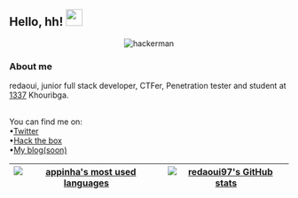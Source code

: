 <!-- header -->
## Hello, hh! <img src="https://raw.githubusercontent.com/MartinHeinz/MartinHeinz/master/wave.gif" width="30px">
<p align="center">
  <img src="https://i.makeagif.com/media/4-12-2017/wOJFFS.gif" alt="hackerman">
</p>

<!-- Description -->
<h3>About me </h3>
redaoui, junior full stack developer, CTFer, Penetration tester and student at <a href="https://1337.ma/en/" target="_blank" >1337</a></li>  Khouribga. <br>
<br>

<!-- links -->
You can find me on:<br>
•<a href="https://twitter.com/redaoui_97" target="_blank">Twitter</a>  <br>
•<a href="https://app.hackthebox.com/users/994727" target="_blank">Hack the box</a></li> <br>
•<a href="https://redaoui.hashnode.dev/" target="_blank">My blog(soon)</a></li> <br>

<!-- Links  -->
[1]: https://twitter.com/redaoui97

<!-- 42 stats-->
<!-- will add later maybe, Idk
<p align="center">
  <a href="https://github.com/oakoudad/badge42">
    <img src="https://badge.mediaplus.ma/binary/rnabil" alt="rnabil's 42 stats">
  </a>
</p>
-->
 
<!-- github stats -->
| <a href="https://github.com/appinha?tab=repositories"><img src="https://github-readme-stats.vercel.app/api/top-langs/?username=appinha&layout=compact&hide_border=false&count_private=true&theme=dark" alt="appinha's most used languages"></a> | <a href="https://github.com/redaoui97?tab=repositories"><img src="https://github-readme-stats.vercel.app/api?username=redaoui97&count_private=true&show_icons=true&hide=issues&hide_border=false&theme=dark" alt="redaoui97's GitHub stats"></a> |
|:---:|:---:|
